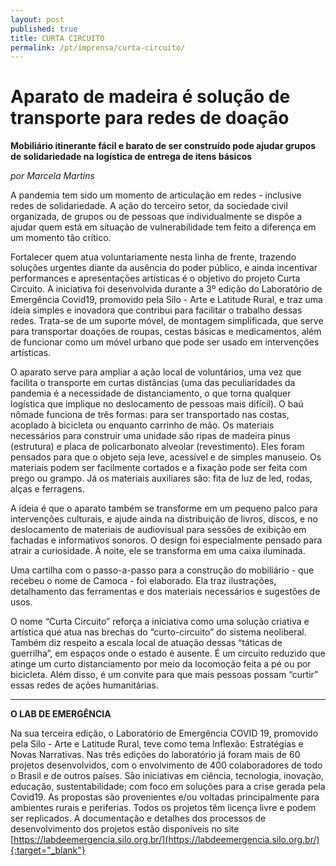 ```yaml
---
layout: post
published: true
title: CURTA CIRCUITO
permalink: /pt/imprensa/curta-circuito/
---
```



# Aparato de madeira é solução de transporte para redes de doação
**Mobiliário itinerante fácil e barato de ser construído pode ajudar grupos de solidariedade na logística de entrega de itens básicos**

*por Marcela Martins*

A pandemia tem sido um momento de articulação em redes - inclusive redes de solidariedade. A ação do terceiro setor, da sociedade civil organizada, de grupos ou de pessoas que individualmente se dispõe a ajudar quem está em situação de vulnerabilidade tem feito a diferença em um momento tão crítico. 

Fortalecer quem atua voluntariamente nesta linha de frente, trazendo soluções urgentes diante da ausência do poder público, e ainda incentivar performances e apresentações artísticas é o objetivo do projeto Curta Circuito. A iniciativa foi desenvolvida durante a 3º edição do Laboratório de Emergência Covid19, promovido pela Silo - Arte e Latitude Rural, e traz uma ideia simples e inovadora que contribui para facilitar o trabalho dessas redes. Trata-se de um suporte móvel, de montagem simplificada, que serve para transportar doações de roupas, cestas básicas e medicamentos, além de funcionar como um móvel urbano que pode ser usado em intervenções artísticas. 

O aparato serve para ampliar a ação local de voluntários, uma vez que facilita o transporte em curtas distâncias (uma das peculiaridades da pandemia é a necessidade de distanciamento, o que torna qualquer logística que implique no deslocamento de pessoas mais difícil). O baú nômade funciona de três formas: para ser transportado nas costas, acoplado à bicicleta ou enquanto carrinho de mão. Os materiais necessários para construir uma unidade são ripas de madeira pinus (estrutura) e placa de policarbonato alveolar (revestimento). Eles foram pensados para que o objeto seja leve, acessível e de simples manuseio. Os materiais podem ser facilmente cortados e a fixação pode ser feita com prego ou grampo. Já os materiais auxiliares são: fita de luz de led, rodas, alças e ferragens. 

A ideia é que o aparato também se transforme em um pequeno palco para intervenções culturais, e ajude ainda na distribuição de livros, discos, e no deslocamento de materiais de audiovisual para sessões de exibição em fachadas e informativos sonoros.  O design foi especialmente pensado para atrair a curiosidade. À noite, ele se transforma em uma caixa iluminada.

Uma cartilha com o passo-a-passo para a construção do mobiliário - que recebeu o nome de Camoca - foi elaborado. Ela traz ilustrações, detalhamento das ferramentas e dos materiais necessários e sugestões de usos. 

O nome “Curta Circuito” reforça a iniciativa como uma solução criativa e artística que atua nas brechas do “curto-circuito” do sistema neoliberal. Também diz respeito a escala local de atuação dessas “táticas de guerrilha”, em espaços onde o estado é ausente. É um circuito reduzido que atinge um curto distanciamento por meio da locomoção feita a pé ou por bicicleta. Além disso, é um convite para que mais pessoas possam “curtir” essas redes de ações humanitárias. 

 
---

**O LAB DE EMERGÊNCIA**


Na sua terceira edição, o Laboratório de Emergência COVID 19, promovido pela Silo - Arte e Latitude Rural, teve como tema Inflexão: Estratégias e Novas Narrativas. Nas três edições do laboratório já foram mais de 60 projetos desenvolvidos, com o envolvimento de 400 colaboradores de todo o Brasil e de outros países. São iniciativas em ciência, tecnologia, inovação, educação, sustentabilidade; com foco em soluções para a crise gerada pela Covid19. As propostas são provenientes e/ou voltadas principalmente para ambientes rurais e periferias. Todos os projetos têm licença livre e podem ser replicados. A documentação e detalhes dos processos de desenvolvimento dos projetos estão disponíveis no site [https://labdeemergencia.silo.org.br/](https://labdeemergencia.silo.org.br/){:target="_blank"}